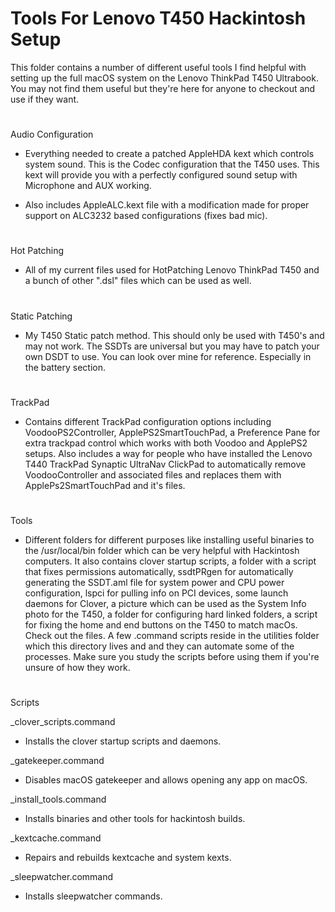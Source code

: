 # Tools For Lenovo T450 Hackintosh Setup

This folder contains a number of different useful tools I find helpful with setting up the full macOS system on the Lenovo ThinkPad T450 Ultrabook. You may not find them useful but they're here for anyone to checkout and use if they want.

#

Audio Configuration

- Everything needed to create a patched AppleHDA kext which controls system sound. This is the Codec configuration that the T450 uses. This kext will provide you with a perfectly configured sound setup with Microphone and AUX working.

- Also includes AppleALC.kext file with a modification made for proper support on ALC3232 based configurations (fixes bad mic).

#

Hot Patching

- All of my current files used for HotPatching Lenovo ThinkPad T450 and a bunch of other ".dsl" files which can be used as well. 

#

Static Patching

- My T450 Static patch method. This should only be used with T450's and may not work. The SSDTs are universal but you may have to patch your own DSDT to use. You can look over mine for reference. Especially in the battery section.

#

TrackPad

- Contains different TrackPad configuration options including VoodooPS2Controller, ApplePS2SmartTouchPad, a Preference Pane for extra trackpad control which works with both Voodoo and ApplePS2 setups. Also includes a way for people who have installed the Lenovo T440 TrackPad Synaptic UltraNav ClickPad to automatically remove VoodooController and associated files and replaces them with ApplePs2SmartTouchPad and it's files.

#

Tools

- Different folders for different purposes like installing useful binaries to the /usr/local/bin folder which can be very helpful with Hackintosh computers. It also contains clover startup scripts, a folder with a script that fixes permissions automatically, ssdtPRgen for automatically generating the SSDT.aml file for system power and CPU power configuration, lspci for pulling info on PCI devices, some launch daemons for Clover, a picture which can be used as the System Info photo for the T450, a folder for configuring hard linked folders, a script for fixing the home and end buttons on the T450 to match macOs. Check out the files. A few .command scripts reside in the utilities folder which this directory lives and and they can automate some of the processes. Make sure you study the scripts before using them if you're unsure of how they work.

#

Scripts 

_clover_scripts.command

- Installs the clover startup scripts and daemons.

_gatekeeper.command

- Disables macOS gatekeeper and allows opening any app on macOS.

_install_tools.command

- Installs binaries and other tools for hackintosh builds.

_kextcache.command

- Repairs and rebuilds kextcache and system kexts.

_sleepwatcher.command

- Installs sleepwatcher commands.

